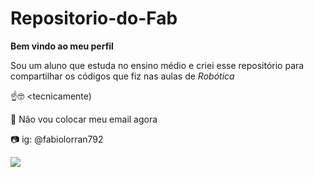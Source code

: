 # Repositorio-do-Fab

**Bem vindo ao meu perfil**

Sou um aluno que estuda no ensino médio e criei esse repositório para compartilhar os códigos que fiz nas aulas de _Robótica_

☝🤓 <tecnicamente)

📧 Não vou colocar meu email agora

📷 ig: @fabiolorran792

![](https://encrypted-tbn0.gstatic.com/images?q=tbn:ANd9GcQuAdwwUO6fETOEv_EmKwvOqPOKgeXKtnH0y89qACNXWjp5z5eYByRgrsNfiZk62LqbDLs&usqp=CAU)
